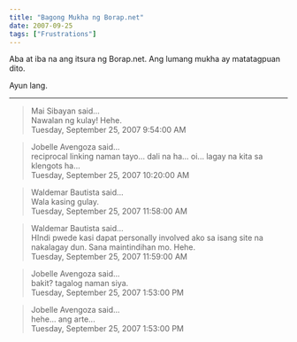 ```yaml
---
title: "Bagong Mukha ng Borap.net"
date: 2007-09-25
tags: ["Frustrations"]
---
```


Aba at iba na ang itsura ng Borap.net. Ang lumang mukha ay matatagpuan dito.

Ayun lang.

---

> Mai Sibayan said...  
> Nawalan ng kulay! Hehe.  
> Tuesday, September 25, 2007 9:54:00 AM 

> Jobelle Avengoza said...  
> reciprocal linking naman tayo... dali na ha... oi... lagay na kita sa klengots ha...  
> Tuesday, September 25, 2007 10:20:00 AM 

> Waldemar Bautista said...  
> Wala kasing gulay.  
> Tuesday, September 25, 2007 11:58:00 AM 

> Waldemar Bautista said...  
> HIndi pwede kasi dapat personally involved ako sa isang site na nakalagay dun. Sana maintindihan mo. Hehe.  
> Tuesday, September 25, 2007 11:59:00 AM 

> Jobelle Avengoza said...  
> bakit? tagalog naman siya.  
> Tuesday, September 25, 2007 1:53:00 PM 

> Jobelle Avengoza said...  
> hehe... ang arte...  
> Tuesday, September 25, 2007 1:53:00 PM 